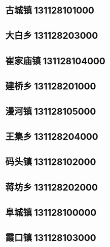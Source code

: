 # 古城镇 131128101000
# 大白乡 131128203000
# 崔家庙镇 131128104000
# 建桥乡 131128201000
# 漫河镇 131128105000
# 王集乡 131128204000
# 码头镇 131128102000
# 蒋坊乡 131128202000
# 阜城镇 131128100000
# 霞口镇 131128103000
